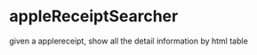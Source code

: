appleReceiptSearcher
====================

given a applereceipt, show all the detail information by html table
